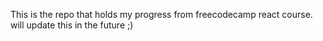 This is the repo that holds my progress from freecodecamp react course.
will update this in the future ;)